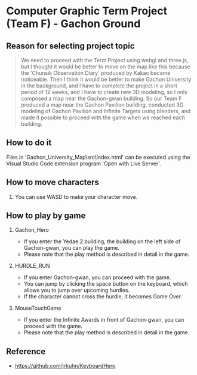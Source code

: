 # Computer Graphic Term Project (Team F) - Gachon Ground

## Reason for selecting project topic
>We need to proceed with the Term Project using webgl and three.js, but I thought it would be better to move on the map like this because the 'Chunsik Observation Diary' produced by Kakao became noticeable.
Then I think it would be better to make Gachon University in the background, and I have to complete the project in a short period of 12 weeks, and I have to create new 3D modeling, so I only composed a map near the Gachon-gwan building.
So our Team F produced a map near the Gachon Pavilion building, conducted 3D modeling of Gachon Pavilion and Infinite Targets using blenders, and made it possible to proceed with the game when we reached each building.


## How to do it
Files in 'Gachon_University_Map\src\index.html' can be executed using the Visual Studio Code extension program 'Open with Live Server'.


## How to move characters
1. You can use WASD to make your character move.


## How to play by game
1. Gachon_Hero
    + If you enter the Yedae 2 building, the building on the left side of Gachon-gwan, you can play the game.
    + Please note that the play method is described in detail in the game.

2. HURDLE_RUN
    + If you enter Gachon-gwan, you can proceed with the game.
    + You can jump by clicking the space button on the keyboard, which allows you to jump over upcoming hurdles.
    +  If the character cannot cross the hurdle, it becomes Game Over.

3. MouseTouchGame
    + If you enter the Infinite Awards in front of Gachon-gwan, you can proceed with the game.
    + Please note that the play method is described in detail in the game.


## Reference
+ https://github.com/jrkuhn/KeyboardHero
